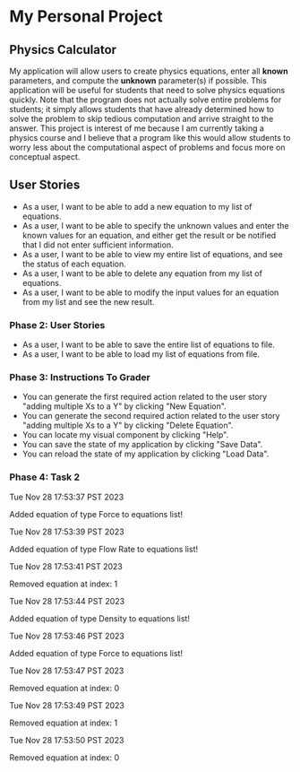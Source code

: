 # My Personal Project

## Physics Calculator

My application will allow users to create physics equations, enter all
**known** parameters, and compute the **unknown** parameter(s) if possible. This 
application will be useful for students that need to solve physics equations quickly.
Note that the program does not actually solve entire problems for students; it simply
allows students that have already determined how to solve the problem to skip tedious
computation and arrive straight to the answer. This project is interest of me because
I am currently taking a physics course and I believe that a program like this would 
allow students to worry less about the computational aspect of problems and focus more on
conceptual aspect.

## User Stories

- As a user, I want to be able to add a new equation to my list of equations.
- As a user, I want to be able to specify the unknown values and enter the known values 
for an equation, and either get the result or be notified that I did not enter sufficient
information.
- As a user, I want to be able to view my entire list of equations, and see the status
of each equation.
- As a user, I want to be able to delete any equation from my list of equations.
- As a user, I want to be able to modify the input values for an equation from my list
and see the new result.

### Phase 2: User Stories

- As a user, I want to be able to save the entire list of equations to file.
- As a user, I want to be able to load my list of equations from file.

### Phase 3: Instructions To Grader

- You can generate the first required action related to the user story "adding multiple Xs to a Y" by 
clicking "New Equation".
- You can generate the second required action related to the user story "adding multiple Xs to a Y" by 
clicking "Delete Equation".
- You can locate my visual component by clicking "Help".
- You can save the state of my application by clicking "Save Data".
- You can reload the state of my application by clicking "Load Data".

### Phase 4: Task 2
Tue Nov 28 17:53:37 PST 2023

Added equation of type Force to equations list!

Tue Nov 28 17:53:39 PST 2023

Added equation of type Flow Rate to equations list!

Tue Nov 28 17:53:41 PST 2023

Removed equation at index: 1

Tue Nov 28 17:53:44 PST 2023

Added equation of type Density to equations list!

Tue Nov 28 17:53:46 PST 2023

Added equation of type Force to equations list!

Tue Nov 28 17:53:47 PST 2023

Removed equation at index: 0

Tue Nov 28 17:53:49 PST 2023

Removed equation at index: 1

Tue Nov 28 17:53:50 PST 2023

Removed equation at index: 0